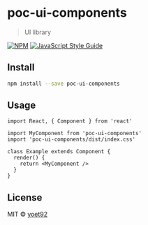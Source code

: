 # poc-ui-components

> UI library

[![NPM](https://img.shields.io/npm/v/poc-ui-components.svg)](https://www.npmjs.com/package/poc-ui-components) [![JavaScript Style Guide](https://img.shields.io/badge/code_style-standard-brightgreen.svg)](https://standardjs.com)

## Install

```bash
npm install --save poc-ui-components
```

## Usage

```tsx
import React, { Component } from 'react'

import MyComponent from 'poc-ui-components'
import 'poc-ui-components/dist/index.css'

class Example extends Component {
  render() {
    return <MyComponent />
  }
}
```

## License

MIT © [yoet92](https://github.com/yoet92)
